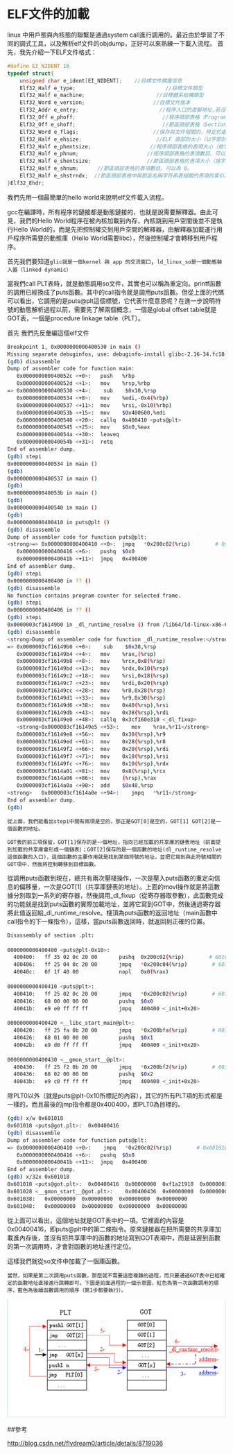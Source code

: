 # ELF文件的加載


linux 中用戶態與內核態的聯繫是通過system call進行調用的。最近由於學習了不同的調式工具，以及解析elf文件的objdump，正好可以來熟練一下載入流程。
首先，我先介紹一下ELF文件格式：

```c
#define EI_NIDENT 16
typedef struct{
    unsigned char e_ident[EI_NIDENT];    //目標文件標識信息
    Elf32_Half e_type;                             //目標文件類型
    Elf32_Half e_machine;                       //目標體系結構類型
    Elf32_Word e_version;                      //目標文件版本
    Elf32_Addr e_entry;                          //程序入口的虛擬地址,若沒有，可為0
    Elf32_Off e_phoff;                            //程序頭部表格（Program Header Table）的偏移量（按字節計算）,若沒有，可為0
    Elf32_Off e_shoff;                            //節區頭部表格（Section Header Table）的偏移量（按字節計算）,若沒有，可為0
    Elf32_Word e_flags;                        //保存與文件相關的，特定於處理器的標誌。標誌名稱採用 EF_machine_flag的格式。
    Elf32_Half e_ehsize;                        //ELF 頭部的大小（以字節計算）。
    Elf32_Half e_phentsize;                   //程序頭部表格的表項大小（按字節計算）。
    Elf32_Half e_phnum;                      //程序頭部表格的表項數目。可以為 0。
    Elf32_Half e_shentsize;                  //節區頭部表格的表項大小（按字節計算）。
    Elf32_Half e_shnum;      //節區頭部表格的表項數目。可以為 0。
    Elf32_Half e_shstrndx;  //節區頭部表格中與節區名稱字符串表相關的表項的索引。如果文件沒有節區名稱字符串表，此參數可以為 SHN_UNDEF。
}Elf32_Ehdr;
```


我們先用一個最簡單的hello world來說明elf文件載入流程。


gcc在編譯時，所有程序的鏈接都是動態鏈接的，也就是說需要解釋器。由此可見，我們的Hello World程序在被內核加載到內存，內核跳到用戶空間後並不是執行Hello World的，而是先把控制權交到用戶空間的解釋器，由解釋器加載運行用戶程序所需要的動態庫（Hello World需要libc），然後控制權才會轉移到用戶程序。

首先我們要知道`glic就是一個kernel 與 app 的交流窗口`，`ld_linux_so是一個動態裝入器（linked dynamic）`

當我們call PLT表時，就是動態調用so文件，其實也可以稱為重定向。printf函數的調用已經換成了puts函數。其中的call指令就是調用puts函數。但從上面的代碼可以看出，它調用的是puts@plt這個標號，它代表什麼意思呢？在進一步說明符號的動態解析過程以前，需要先了解兩個概念，一個是global offset table就是GOT表，一個是procedure linkage table（PLT）。

首先 我們先反彙編這個elf文件

```sh
Breakpoint 1, 0x0000000000400530 in main ()
Missing separate debuginfos, use: debuginfo-install glibc-2.16-34.fc18.x86_64
(gdb) disassemble
Dump of assembler code for function main:
   0x000000000040052c <+0>:   push   %rbp
   0x000000000040052d <+1>:   mov    %rsp,%rbp
=> 0x0000000000400530 <+4>:    sub    $0x10,%rsp
   0x0000000000400534 <+8>:   mov    %edi,-0x4(%rbp)
   0x0000000000400537 <+11>:  mov    %rsi,-0x10(%rbp)
   0x000000000040053b <+15>:  mov    $0x400600,%edi
   0x0000000000400540 <+20>:  callq  0x400410 <puts@plt>
   0x0000000000400545 <+25>:  mov    $0x0,%eax
   0x000000000040054a <+30>:  leaveq
   0x000000000040054b <+31>:  retq
End of assembler dump.
(gdb) stepi
0x0000000000400534 in main ()
(gdb)
0x0000000000400537 in main ()
(gdb)
0x000000000040053b in main ()
(gdb)
0x0000000000400540 in main ()
(gdb)
0x0000000000400410 in puts@plt ()
(gdb) disassemble
Dump of assembler code for function puts@plt:
<strong>=> 0x0000000000400410 <+0>:  jmpq   *0x200c02(%rip)        # 0x601018 <puts@got.plt></strong>
   0x0000000000400416 <+6>:   pushq  $0x0
   0x000000000040041b <+11>:  jmpq   0x400400
End of assembler dump.
(gdb) stepi
0x0000000000400400 in ?? ()
(gdb) disassemble
No function contains program counter for selected frame.
(gdb) stepi
0x0000000000400406 in ?? ()
(gdb) stepi
0x0000003cf16149b0 in _dl_runtime_resolve () from /lib64/ld-linux-x86-64.so.2   #動態裝入函數
(gdb) disassemble
<strong>Dump of assembler code for function _dl_runtime_resolve:</strong>
=> 0x0000003cf16149b0 <+0>:    sub    $0x38,%rsp
   0x0000003cf16149b4 <+4>:   mov    %rax,(%rsp)
   0x0000003cf16149b8 <+8>:   mov    %rcx,0x8(%rsp)
   0x0000003cf16149bd <+13>:  mov    %rdx,0x10(%rsp)
   0x0000003cf16149c2 <+18>:  mov    %rsi,0x18(%rsp)
   0x0000003cf16149c7 <+23>:  mov    %rdi,0x20(%rsp)
   0x0000003cf16149cc <+28>:  mov    %r8,0x28(%rsp)
   0x0000003cf16149d1 <+33>:  mov    %r9,0x30(%rsp)
   0x0000003cf16149d6 <+38>:  mov    0x40(%rsp),%rsi
   0x0000003cf16149db <+43>:  mov    0x38(%rsp),%rdi
   0x0000003cf16149e0 <+48>:  callq  0x3cf160e310 <_dl_fixup>
   <strong>0x0000003cf16149e5 <+53>:    mov    %rax,%r11</strong>
   0x0000003cf16149e8 <+56>:  mov    0x30(%rsp),%r9
   0x0000003cf16149ed <+61>:  mov    0x28(%rsp),%r8
   0x0000003cf16149f2 <+66>:  mov    0x20(%rsp),%rdi
   0x0000003cf16149f7 <+71>:  mov    0x18(%rsp),%rsi
   0x0000003cf16149fc <+76>:  mov    0x10(%rsp),%rdx
   0x0000003cf1614a01 <+81>:  mov    0x8(%rsp),%rcx
   0x0000003cf1614a06 <+86>:  mov    (%rsp),%rax
   0x0000003cf1614a0a <+90>:  add    $0x48,%rsp
<strong>   0x0000003cf1614a0e <+94>:    jmpq   *%r11</strong>
End of assembler dump.
(gdb)
```

`從上面，我們能看出stepi中間有兩項是空的，那正是GOT[0]是空的，GOT[1] GOT[2]是一個函數的地址。`

`GOT表的前三項保留，GOT[1]保存的是一個地址，指向已經加載的共享庫的鏈表地址（前面提到加載的共享庫會形成一個鏈表）；GOT[2]保存的是一個函數的地址(dl_runtime_resolve這個函數的入口)，這個函數的主要作用就是找到某個符號的地址，並把它寫到與此符號相關的GOT項中，然後將控制轉移到目標函數。`


從調用puts函數到現在，總共有兩次壓棧操作，一次是壓入puts函數的重定向信息的偏移量，一次是GOT[1]（共享庫鏈表的地址）。上面的movl操作就是將這數據分別取到一系列的寄存器，然後調用_dl_fixup（從寄存器取參數），此函數完成的功能就是找到puts函數的實際加載地址，並將它寫到GOT中，然後通過寄存器將此值返回給_dl_runtime_resolve。棧頂為puts函數的返回地址（main函數中call指令的下一條指令），這樣，當puts函數返回時，就返回到正確的位置。


```sh
Disassembly of section .plt:
 
0000000000400400 <puts@plt-0x10>:
  400400:   ff 35 02 0c 20 00       pushq  0x200c02(%rip)        # 601008 <_GLOBAL_OFFSET_TABLE_+0x8>
  400406:   ff 25 04 0c 20 00       jmpq   *0x200c04(%rip)        # 601010 <_GLOBAL_OFFSET_TABLE_+0x10>
  40040c:   0f 1f 40 00             nopl   0x0(%rax)
 
0000000000400410 <puts@plt>:
  400410:   ff 25 02 0c 20 00       jmpq   *0x200c02(%rip)        # 601018 <_GLOBAL_OFFSET_TABLE_+0x18>
  400416:   68 00 00 00 00          pushq  $0x0
  40041b:   e9 e0 ff ff ff          jmpq   400400 <_init+0x20>
 
0000000000400420 <__libc_start_main@plt>:
  400420:   ff 25 fa 0b 20 00       jmpq   *0x200bfa(%rip)        # 601020 <_GLOBAL_OFFSET_TABLE_+0x20>
  400426:   68 01 00 00 00          pushq  $0x1
  40042b:   e9 d0 ff ff ff          jmpq   400400 <_init+0x20>
 
0000000000400430 <__gmon_start__@plt>:
  400430:   ff 25 f2 0b 20 00       jmpq   *0x200bf2(%rip)        # 601028 <_GLOBAL_OFFSET_TABLE_+0x28>
  400436:   68 02 00 00 00          pushq  $0x2
  40043b:   e9 c0 ff ff ff          jmpq   400400 <_init+0x20>
  ```
  
除PLT0以外（就是puts@plt-0x10所標記的內容），其它的所有PLT項的形式都是一樣的，而且最後的jmp指令都是0x400400，即PLT0為目標的。


```sh
(gdb) x/w 0x601018
0x601018 <puts@got.plt>:  0x00400416
(gdb) disassemble
Dump of assembler code for function puts@plt:
=> 0x0000000000400410 <+0>:    jmpq   *0x200c02(%rip)        # 0x601018 <puts@got.plt>
   0x0000000000400416 <+6>:   pushq  $0x0
   0x000000000040041b <+11>:  jmpq   0x400400
End of assembler dump.
(gdb) x/32x 0x601018
0x601018 <puts@got.plt>:  0x00400416  0x00000000  0xf1a21910  0x0000003c
0x601028 <__gmon_start__@got.plt>:    0x00400436  0x00000000  0x00000000  0x00000000
0x601038:   0x00000000  0x00000000  0x00000000  0x00000000
0x601048:   0x00000000  0x00000000  0x00000000  0x00000000

```

從上面可以看出，這個地址就是GOT表中的一項。它裡面的內容是0x00400416，即puts@plt中的第二條指令。原來鏈接器在把所需要的共享庫加載進內存後，並沒有把共享庫中的函數的地址寫到GOT表項中，而是延遲到函數的第一次調用時，才會對函數的地址進行定位。

這樣我們就從so文件中加載了一個庫函數。

`當然，如果是第二次調用puts函數，那麼就不需要這麼複雜的過程，而只要通過GOT表中已經確定的函數地址直接進行跳轉即可。下圖是前面過程的一個示意圖，紅色為第一次函數調用的順序，藍色為後續函數調用的順序（第1步都要執行）。`

![](./images/289baeed-3f91-3651-b81b-159632d1cf45.png)

##參考

http://blog.csdn.net/flydream0/article/details/8719036
